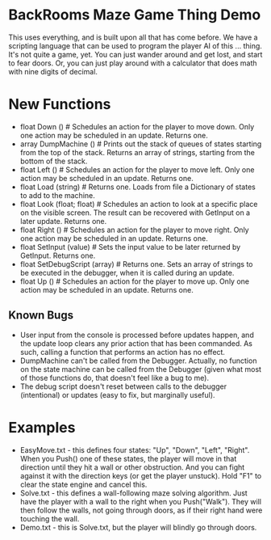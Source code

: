 BackRooms Maze Game Thing Demo
==============================

This uses everything, and is built upon all that has come before. We have a scripting language that can be used to program the player AI of this ... thing. It's not quite a game, yet. You can just wander around and get lost, and start to fear doors. Or, you can just play around with a calculator that does math with nine digits of decimal.

# New Functions
* float Down ()  # Schedules an action for the player to move down. Only one action may be scheduled in an update. Returns one.
* array DumpMachine ()  # Prints out the stack of queues of states starting from the top of the stack. Returns an array of strings, starting from the bottom of the stack.
* float Left ()  # Schedules an action for the player to move left. Only one action may be scheduled in an update. Returns one.
* float Load (string)  #  Returns one. Loads from file a Dictionary of states to add to the machine.
* float Look (float; float)  # Schedules an action to look at a specific place on the visible screen. The result can be recovered with GetInput on a later update. Returns one.
* float Right ()  # Schedules an action for the player to move right. Only one action may be scheduled in an update. Returns one.
* float SetInput (value)  # Sets the input value to be later returned by GetInput. Returns one.
* float SetDebugScript (array)  # Returns one. Sets an array of strings to be executed in the debugger, when it is called during an update.
* float Up ()  # Schedules an action for the player to move up. Only one action may be scheduled in an update. Returns one.

## Known Bugs
* User input from the console is processed before updates happen, and the update loop clears any prior action that has been commanded. As such, calling a function that performs an action has no effect.
* DumpMachine can't be called from the Debugger. Actually, no function on the state machine can be called from the Debugger (given what most of those functions do, that doesn't feel like a bug to me).
* The debug script doesn't reset between calls to the debugger (intentional) or updates (easy to fix, but marginally useful).

# Examples
* EasyMove.txt - this defines four states: "Up", "Down", "Left", "Right". When you Push() one of these states, the player will move in that direction until they hit a wall or other obstruction. And you can fight against it with the direction keys (or get the player unstuck). Hold "F1" to clear the state engine and cancel this.
* Solve.txt - this defines a wall-following maze solving algorithm. Just have the player with a wall to the right when you Push("Walk"). They will then follow the walls, not going through doors, as if their right hand were touching the wall.
* Demo.txt - this is Solve.txt, but the player will blindly go through doors.
